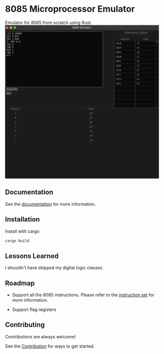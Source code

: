 # 8085 Microprocessor Emulator

Emulator for 8085 from scratch using Rust.
![8085](images/8085emulator.png 'Program to loop from 01 to 04')

## Documentation

See the [documentation](DOCUMENTATION.md) for more information.

## Installation

Install with cargo

```bash
cargo build
```

## Lessons Learned

I shouldn't have skipped my digital logic classes.

## Roadmap

- Support all the 8085 instructions. Please refer to the [instruction set](https://pastraiser.com/cpu/i8085/i8085_opcodes.html) for more information.

- Support flag registers

## Contributing

Contributions are always welcome!

See the [Contribution](CONTRIBUTING.md) for ways to get started.

